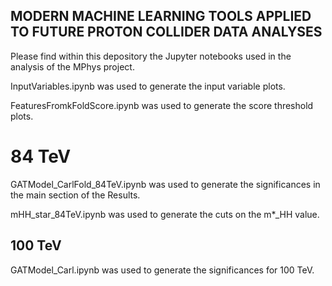 ## MODERN MACHINE LEARNING TOOLS APPLIED TO FUTURE PROTON COLLIDER DATA ANALYSES

Please find within this depository the Jupyter notebooks used in the analysis of the MPhys project.

InputVariables.ipynb was used to generate the input variable plots.

FeaturesFromkFoldScore.ipynb was used to generate the score threshold plots.

# 84 TeV
GATModel_CarlFold_84TeV.ipynb was used to generate the significances in the main section of the Results.

mHH_star_84TeV.ipynb was used to generate the cuts on the m*_HH value.

## 100 TeV
GATModel_Carl.ipynb was used to generate the significances for 100 TeV.
